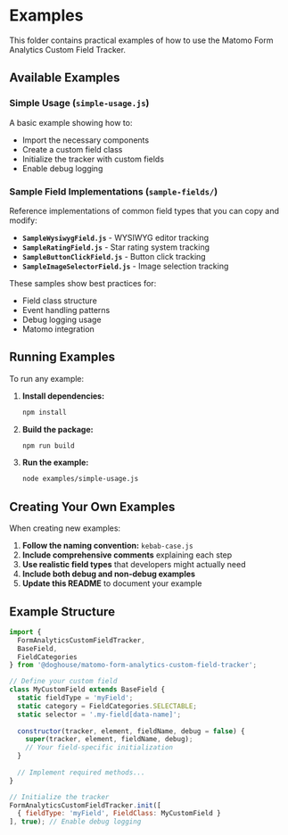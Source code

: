# Examples

This folder contains practical examples of how to use the Matomo Form Analytics Custom Field Tracker.

## Available Examples

### Simple Usage (`simple-usage.js`)
A basic example showing how to:
- Import the necessary components
- Create a custom field class
- Initialize the tracker with custom fields
- Enable debug logging

### Sample Field Implementations (`sample-fields/`)
Reference implementations of common field types that you can copy and modify:

- **`SampleWysiwygField.js`** - WYSIWYG editor tracking
- **`SampleRatingField.js`** - Star rating system tracking  
- **`SampleButtonClickField.js`** - Button click tracking
- **`SampleImageSelectorField.js`** - Image selection tracking

These samples show best practices for:
- Field class structure
- Event handling patterns
- Debug logging usage
- Matomo integration

## Running Examples

To run any example:

1. **Install dependencies:**
   ```bash
   npm install
   ```

2. **Build the package:**
   ```bash
   npm run build
   ```

3. **Run the example:**
   ```bash
   node examples/simple-usage.js
   ```

## Creating Your Own Examples

When creating new examples:

1. **Follow the naming convention:** `kebab-case.js`
2. **Include comprehensive comments** explaining each step
3. **Use realistic field types** that developers might actually need
4. **Include both debug and non-debug examples**
5. **Update this README** to document your example

## Example Structure

```javascript
import { 
  FormAnalyticsCustomFieldTracker,
  BaseField,
  FieldCategories 
} from '@doghouse/matomo-form-analytics-custom-field-tracker';

// Define your custom field
class MyCustomField extends BaseField {
  static fieldType = 'myField';
  static category = FieldCategories.SELECTABLE;
  static selector = '.my-field[data-name]';
  
  constructor(tracker, element, fieldName, debug = false) {
    super(tracker, element, fieldName, debug);
    // Your field-specific initialization
  }
  
  // Implement required methods...
}

// Initialize the tracker
FormAnalyticsCustomFieldTracker.init([
  { fieldType: 'myField', FieldClass: MyCustomField }
], true); // Enable debug logging
```
